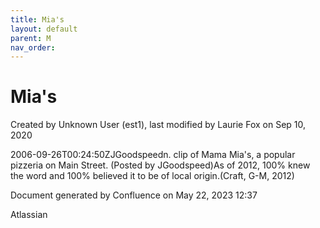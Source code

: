 ```yaml
---
title: Mia's
layout: default
parent: M
nav_order:
---
```


# Mia's

Created by  Unknown User (est1), last modified by  Laurie Fox on Sep 10, 2020

2006-09-26T00:24:50ZJGoodspeedn. clip of Mama Mia's, a popular pizzeria on Main Street. (Posted by JGoodspeed)As of 2012, 100% knew the word and 100% believed it to be of local origin.(Craft, G-M, 2012)

Document generated by Confluence on May 22, 2023 12:37

Atlassian
